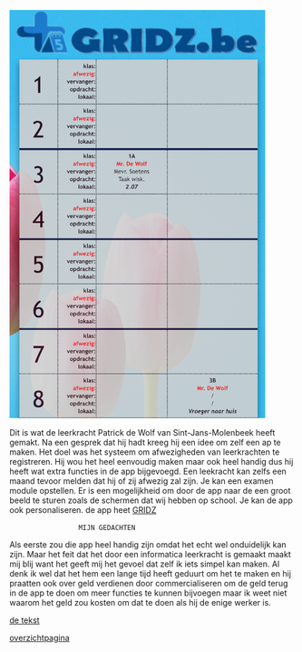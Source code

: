 ![afbeelding app gridz](Images/gridz.png)

Dit is wat de leerkracht Patrick de Wolf van Sint-Jans-Molenbeek heeft gemakt. Na een gesprek dat hij hadt kreeg hij een idee om zelf een ap te maken. Het doel was het systeem om afwezigheden van leerkrachten te registreren. Hij wou het heel eenvoudig maken maar ook heel handig dus hij heeft wat extra functies in de app bijgevoegd. Een leekracht kan zelfs een maand tevoor melden dat hij of zij afwezig zal zijn. Je kan een examen module opstellen. Er is een mogelijkheid om door de app naar de een groot beeld te sturen zoals de schermen dat wij hebben op school. Je kan de app ook personaliseren. de app heet [GRIDZ](https://gridz.be/)


                     MIJN GEDACHTEN
Als eerste zou die app heel handig zijn omdat het echt wel onduidelijk kan zijn. Maar het feit dat het door een informatica leerkracht is gemaakt maakt mij blij want het geeft mij het gevoel dat zelf ik iets simpel kan maken. Al denk ik wel dat het hem een lange tijd heeft geduurt om het te maken en hij praatten ook over geld verdienen door commercialiseren om de geld terug in de app te doen om meer functies te kunnen bijvoegen maar ik weet niet waarom het geld zou kosten om dat te doen als hij de enige werker is.

[de tekst](https://schoolit.be/platform/nieuws/informatica-leerkracht-ontwerpt-zelf-digitale-afwezighedenrooster/)

[overzichtpagina](overzichtpagina.md)